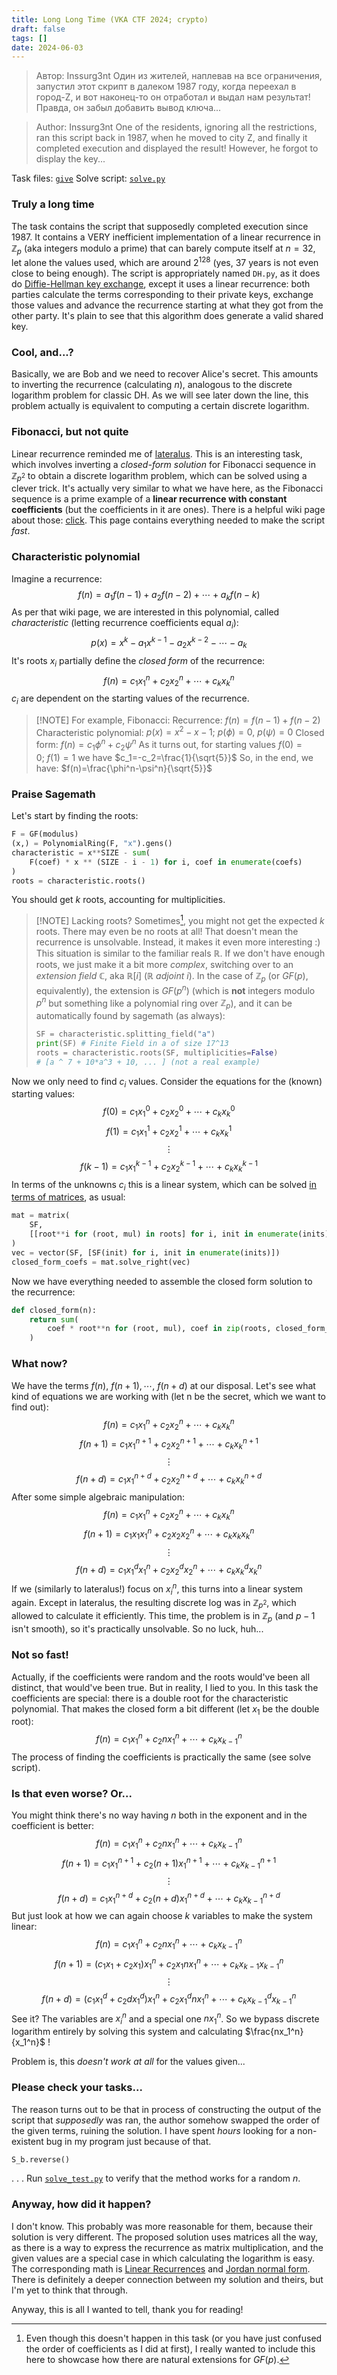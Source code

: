```yaml
---
title: Long Long Time (VKA CTF 2024; crypto)
draft: false
tags: []
date: 2024-06-03
---
```

> Автор: Inssurg3nt
> Один из жителей, наплевав на все ограничения, запустил этот скрипт в далеком 1987 году, когда переехал в город-Z, и вот наконец-то он отработал и выдал нам результат! Правда, он забыл добавить вывод ключа...

> Author: Inssurg3nt
> One of the residents, ignoring all the restrictions, ran this script back in 1987, when he moved to city Z, and finally it completed execution and displayed the result! However, he forgot to display the key...

Task files: [`give`](https://github.com/maximxlss/writeups/tree/v4/content/long_time/give)
Solve script: [`solve.py`](https://github.com/maximxlss/writeups/blob/v4/content/long_time/solve.py)
### Truly a long time
The task contains the script that supposedly completed execution since 1987. It contains a VERY inefficient implementation of a linear recurrence in $\mathbb{Z}_p$ (aka integers modulo a prime) that can barely compute itself at $n=32$, let alone the values used, which are around $2^{128}$ (yes, 37 years is not even close to being enough).
The script is appropriately named `DH.py`, as it does do [Diffie-Hellman key exchange](https://brilliant.org/wiki/diffie-hellman-protocol/), except it uses a linear recurrence: both parties calculate the terms corresponding to their private keys, exchange those values and advance the recurrence starting at what they got from the other party. It's plain to see that this algorithm does generate a valid shared key.
### Cool, and...?
Basically, we are Bob and we need to recover Alice's secret. This amounts to inverting the recurrence (calculating $n$), analogous to the discrete logarithm problem for classic DH. As we will see later down the line, this problem actually is equivalent to computing a certain discrete logarithm.
### Fibonacci, but not quite
Linear recurrence reminded me of [lateralus](https://github.com/C4T-BuT-S4D/ctfcup-2023-quals/tree/master/tasks/crp/lateralus). This is an interesting task, which involves inverting a _closed-form solution_ for Fibonacci sequence in $\mathbb{Z}_{p^2}$ to obtain a discrete logarithm problem, which can be solved using a clever trick. It's actually very similar to what we have here, as the Fibonacci sequence is a prime example of a **linear recurrence with constant coefficients** (but the coefficients in it are ones). There is a helpful wiki page about those: [click](https://en.wikipedia.org/wiki/Linear_recurrence_with_constant_coefficients). This page contains everything needed to make the script _fast_.
### Characteristic polynomial
Imagine a recurrence:
$$
f(n)=a_1f(n-1)+a_2f(n-2)+\cdots+a_kf(n-k)
$$
As per that wiki page, we are interested in this polynomial, called _characteristic_ (letting recurrence coefficients equal $a_i$):
$$
p(x)=x^k-a_1x^{k-1}-a_2x^{k-2}-\cdots-a_k
$$
It's roots $x_i$ partially define the _closed form_ of the recurrence:
$$
f(n)=c_1x_1^n+c_2x_2^n+\cdots+c_kx_k^n
$$
$c_i$ are dependent on the starting values of the recurrence.
> [!NOTE] For example, Fibonacci:
> Recurrence: $f(n)=f(n-1)+f(n-2)$
> Characteristic polynomial: $p(x)=x^2-x-1;\ p(\phi)=0,\ p(\psi)=0$
> Closed form: $f(n)=c_1\phi^n+c_2\psi^n$
> As it turns out, for starting values $f(0)=0;\ f(1)=1$ we have $c_1=-c_2=\frac{1}{\sqrt{5}}$
> So, in the end, we have: $f(n)=\frac{\phi^n-\psi^n}{\sqrt{5}}$
### Praise Sagemath
Let's start by finding the roots:
```Python
F = GF(modulus)
(x,) = PolynomialRing(F, "x").gens()
characteristic = x**SIZE - sum(
	F(coef) * x ** (SIZE - i - 1) for i, coef in enumerate(coefs)
)
roots = characteristic.roots()
```
You should get $k$ roots, accounting for multiplicities.
> [!NOTE] Lacking roots?
> Sometimes[^1], you might not get the expected $k$ roots. There may even be no roots at all! That doesn't mean the recurrence is unsolvable. Instead, it makes it even more interesting :)
> This situation is similar to the familiar reals $\mathbb{R}$. If we don't have enough roots, we just make it a bit more _complex_, switching over to an _extension field_ $\mathbb{C}$, aka $\mathbb{R}[i]$ ($\mathbb{R}$ _adjoint_ $i$).
> In the case of $\mathbb{Z}_p$ (or $GF(p)$, equivalently), the extension is $GF(p^n)$ (which is **not** integers modulo $p^n$ but something like a polynomial ring over $\mathbb{Z}_p$), and it can be automatically found by sagemath (as always):
> ```Python
> SF = characteristic.splitting_field("a")
> print(SF) # Finite Field in a of size 17^13
> roots = characteristic.roots(SF, multiplicities=False)
> # [a ^ 7 + 10*a^3 + 10, ... ] (not a real example)
> ```
> [^1]: Even though this doesn't happen in this task (or you have just confused the order of coefficients as I did at first), I really wanted to include this here to showcase how there are natural extensions for $GF(p)$.

Now we only need to find $c_i$ values. Consider the equations for the (known) starting values:
$$
f(0)=c_1x_1^0+c_2x_2^0+\cdots+c_kx_k^0
$$
$$
f(1)=c_1x_1^1+c_2x_2^1+\cdots+c_kx_k^1
$$
$$
\vdots
$$
$$
f(k - 1)=c_1x_1^{k - 1}+c_2x_2^{k - 1}+\cdots+c_kx_k^{k - 1}
$$
In terms of the unknowns $c_i$ this is a linear system, which can be solved [in terms of matrices](https://ask.sagemath.org/question/33574/solve-linear-system-in-gf7/), as usual:
```Python
mat = matrix(
	SF,
	[[root**i for (root, mul) in roots] for i, init in enumerate(inits)],
)
vec = vector(SF, [SF(init) for i, init in enumerate(inits)])
closed_form_coefs = mat.solve_right(vec)
```
Now we have everything needed to assemble the closed form solution to the recurrence:
```Python
def closed_form(n):
	return sum(
		coef * root**n for (root, mul), coef in zip(roots, closed_form_coefs)
	)
```
### What now?
We have the terms $f(n),\ f(n+1),\cdots,\ f(n+d)$ at our disposal. Let's see what kind of equations we are working with (let n be the secret, which we want to find out):
$$
f(n)=c_1x_1^n+c_2x_2^n+\cdots+c_kx_k^n
$$
$$
f(n+1)=c_1x_1^{n+1}+c_2x_2^{n+1}+\cdots+c_kx_k^{n+1}
$$
$$
\vdots
$$
$$
f(n+d)=c_1x_1^{n+d}+c_2x_2^{n+d}+\cdots+c_kx_k^{n+d}
$$
After some simple algebraic manipulation:
$$
f(n)=c_1x_1^n+c_2x_2^n+\cdots+c_kx_k^n
$$
$$
f(n+1)=c_1x_1x_1^n+c_2x_2x_2^n+\cdots+c_kx_kx_k^n
$$
$$
\vdots
$$
$$
f(n+d)=c_1x_1^dx_1^n+c_2x_2^dx_2^n+\cdots+c_kx_k^dx_k^n
$$
If we (similarly to lateralus!) focus on $x_i^n$, this turns into a linear system again. Except in lateralus, the resulting discrete log was in $\mathbb{Z}_{p^2}$, which allowed to calculate it efficiently.
This time, the problem is in $\mathbb{Z}_{p}$ (and $p-1$ isn't smooth), so it's practically unsolvable. So no luck, huh...
### Not so fast!
Actually, if the coefficients were random and the roots would've been all distinct, that would've been true. But in reality, I lied to you. In this task the coefficients are special: there is a double root for the characteristic polynomial. That makes the closed form a bit different (let $x_1$ be the double root):
$$
f(n)=c_1x_1^n+c_2nx_1^n+\cdots+c_kx_{k-1}^n
$$
The process of finding the coefficients is practically the same (see solve script).
### Is that even worse? Or...
You might think there's no way having $n$ both in the exponent and in the coefficient is better:
$$
f(n)=c_1x_1^n+c_2nx_1^n+\cdots+c_kx_{k-1}^n
$$
$$
f(n+1)=c_1x_1^{n+1}+c_2(n+1)x_1^{n+1}+\cdots+c_kx_{k-1}^{n+1}
$$
$$
\vdots
$$
$$
f(n+d)=c_1x_1^{n+d}+c_2(n+d)x_1^{n+d}+\cdots+c_kx_{k-1}^{n+d}
$$
But just look at how we can again choose $k$ variables to make the system linear:
$$
f(n)=c_1x_1^n+c_2nx_1^n+\cdots+c_kx_{k-1}^n
$$
$$
f(n+1)=(c_1x_1+c_2x_1)x_1^n+c_2x_1nx_1^n+\cdots+c_kx_{k-1}x_{k-1}^n
$$
$$
\vdots
$$
$$
f(n+d)=(c_1x_1^d+c_2dx_1^d)x_1^n+c_2x_1^dnx_1^n+\cdots+c_kx_{k-1}^dx_{k-1}^n
$$
See it? The variables are $x_i^n$ and a special one $nx_1^n$. So we bypass discrete logarithm entirely by solving this system and calculating $\frac{nx_1^n}{x_1^n}$ !

Problem is, this _doesn't work at all_ for the values given...
### Please check your tasks...
The reason turns out to be that in process of constructing the output of the script that _supposedly_ was ran, the author somehow swapped the order of the given terms, ruining the solution. I have spent _hours_ looking for a non-existent bug in my program just because of that.
```Python
S_b.reverse()
```
. . .
Run [`solve_test.py`](https://github.com/maximxlss/writeups/blob/v4/content/long_time/solve_test.py) to verify that the method works for a random $n$.
### Anyway, how did it happen?
I don't know. This probably was more reasonable for them, because their solution is very different. The proposed solution uses matrices all the way, as there is a way to express the recurrence as matrix multiplication, and the given values are a special case in which calculating the logarithm is easy. The corresponding math is [Linear Recurrences](https://gciruelos.com/linear-recurrences.html) and [Jordan normal form](https://en.wikipedia.org/wiki/Jordan_normal_form).
There is definitely a deeper connection between my solution and theirs, but I'm yet to think that through.

Anyway, this is all I wanted to tell, thank you for reading!